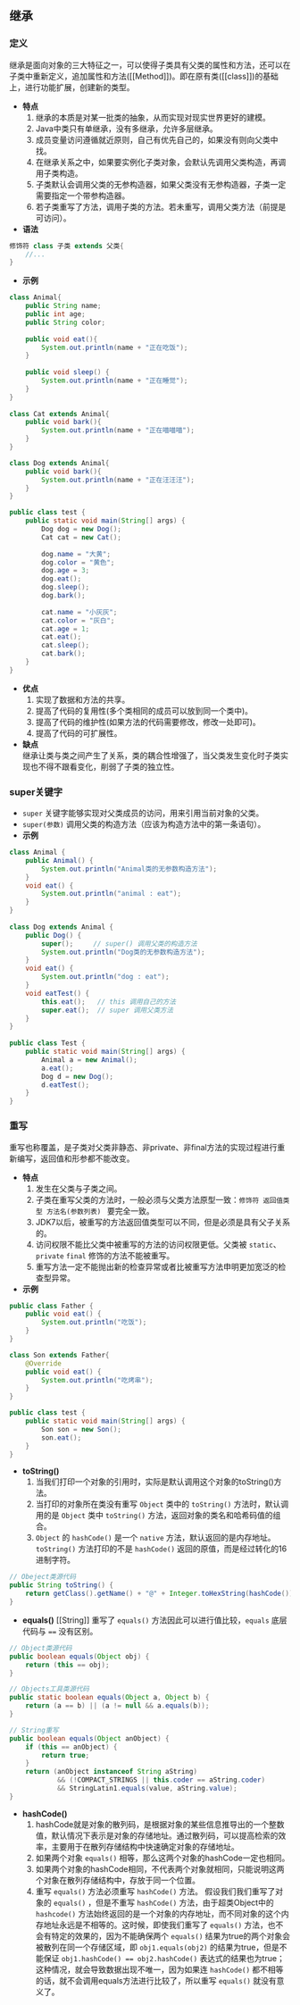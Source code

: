 ## 继承
### 定义
继承是面向对象的三大特征之一，可以使得子类具有父类的属性和方法，还可以在子类中重新定义，追加属性和方法([[Method]])。即在原有类([[class]])的基础上，进行功能扩展，创建新的类型。
- **特点**  
	1. 继承的本质是对某一批类的抽象，从而实现对现实世界更好的建模。
	2. Java中类只有单继承，没有多继承，允许多层继承。
	3. 成员变量访问遵循就近原则，自己有优先自己的，如果没有则向父类中找。
	4. 在继承关系之中，如果要实例化子类对象，会默认先调用父类构造，再调用子类构造。
	5. 子类默认会调用父类的无参构造器，如果父类没有无参构造器，子类一定需要指定一个带参构造器。
	6. 若子类重写了方法，调用子类的方法。若未重写，调用父类方法（前提是可访问）。
- **语法**
```java
修饰符 class 子类 extends 父类{
    //...
}
```
- **示例** 
```java
class Animal{
    public String name;
    public int age;
    public String color;
    
    public void eat(){
        System.out.println(name + "正在吃饭");
    }
    
    public void sleep() {
        System.out.println(name + "正在睡觉");
    }
}
 
class Cat extends Animal{
    public void bark(){
        System.out.println(name + "正在喵喵喵");
    }
}

class Dog extends Animal{
    public void bark(){
        System.out.println(name + "正在汪汪汪");
    }
}

public class test {
    public static void main(String[] args) {
        Dog dog = new Dog();
        Cat cat = new Cat();
        
        dog.name = "大黄";
        dog.color = "黄色";
        dog.age = 3;
        dog.eat();
        dog.sleep();
        dog.bark();
        
        cat.name = "小灰灰";
        cat.color = "灰白";
        cat.age = 1;
        cat.eat();
        cat.sleep();
        cat.bark();
    }
}
```
- **优点**  
	1. 实现了数据和方法的共享。
	2. 提高了代码的复用性(多个类相同的成员可以放到同一个类中)。
	3. 提高了代码的维护性(如果方法的代码需要修改，修改一处即可)。
	4. 提高了代码的可扩展性。
- **缺点**  
	继承让类与类之间产生了关系，类的耦合性增强了，当父类发生变化时子类实现也不得不跟看变化，削弱了子类的独立性。
### super关键字
- `super` 关键字能够实现对父类成员的访问，用来引用当前对象的父类。
- `super(参数)` 调用父类的构造方法（应该为构造方法中的第一条语句）。
- **示例**
```java
class Animal {
	public Animal() { 
		System.out.println("Animal类的无参数构造方法"); 
	}
    void eat() {
        System.out.println("animal : eat");
    }
}
 
class Dog extends Animal {
	public Dog() { 
		super();     // super() 调用父类的构造方法
		System.out.println("Dog类的无参数构造方法"); 
	}
    void eat() {
        System.out.println("dog : eat");
    }
    void eatTest() {
        this.eat();   // this 调用自己的方法
        super.eat();  // super 调用父类方法
    }
}
 
public class Test {
    public static void main(String[] args) {
        Animal a = new Animal();
        a.eat();
        Dog d = new Dog();
        d.eatTest();
    }
}
```
### 重写
重写也称覆盖，是子类对父类非静态、非private、非final方法的实现过程进行重新编写，返回值和形参都不能改变。
- **特点**  
	1. 发生在父类与子类之间。
	2. 子类在重写父类的方法时，一般必须与父类方法原型一致：`修饰符 返回值类型 方法名(参数列表) ` 要完全一致。
	3. JDK7以后，被重写的方法返回值类型可以不同，但是必须是具有父子关系的。
	4. 访问权限不能比父类中被重写的方法的访问权限更低。父类被 `static`、`private` `final` 修饰的方法不能被重写。
	5. 重写方法一定不能抛出新的检查异常或者比被重写方法申明更加宽泛的检查型异常。
- **示例**
```java
public class Father {
    public void eat() {
        System.out.println("吃饭");
    }
}

class Son extends Father{
    @Override
    public void eat() {
        System.out.println("吃烤串");
    }
}

public class test {
	public static void main(String[] args) {
        Son son = new Son();
        son.eat();
    }
}
```
- **toString()**  
	1. 当我们打印一个对象的引用时，实际是默认调用这个对象的toString()方法。
	2. 当打印的对象所在类没有重写 `Object` 类中的 `toString()` 方法时，默认调用的是 `Object` 类中 `toString()` 方法，返回对象的类名和哈希码值的组合。
	3. `Object` 的 `hashCode()` 是一个 `native` 方法，默认返回的是内存地址。`toString()` 方法打印的不是 `hashCode()` 返回的原值，而是经过转化的16进制字符。
```java
// Obeject类源代码
public String toString() {
    return getClass().getName() + "@" + Integer.toHexString(hashCode());
}
```
- **equals()**
	[[String]] 重写了 `equals()` 方法因此可以进行值比较，`equals` 底层代码与 `==` 没有区别。
```java
// Object类源代码
public boolean equals(Object obj) {  
    return (this == obj);  
}

// Objects工具类源代码
public static boolean equals(Object a, Object b) {  
    return (a == b) || (a != null && a.equals(b));  
}

// String重写
public boolean equals(Object anObject) {  
    if (this == anObject) {  
        return true;  
    }  
    return (anObject instanceof String aString)  
            && (!COMPACT_STRINGS || this.coder == aString.coder)  
            && StringLatin1.equals(value, aString.value);  
}
```
- **hashCode()**
	1. hashCode就是对象的散列码，是根据对象的某些信息推导出的一个整数值，默认情况下表示是对象的存储地址。通过散列码，可以提高检索的效率，主要用于在散列存储结构中快速确定对象的存储地址。
	2. 如果两个对象 `equals()` 相等，那么这两个对象的hashCode一定也相同。
	3. 如果两个对象的hashCode相同，不代表两个对象就相同，只能说明这两个对象在散列存储结构中，存放于同一个位置。
	4. 重写 `equals()` 方法必须重写 `hashCode()` 方法。
	假设我们我们重写了对象的 `equals()` ，但是不重写 `hashCode()` 方法，由于超类Object中的 `hashcode()` 方法始终返回的是一个对象的内存地址，而不同对象的这个内存地址永远是不相等的。这时候，即使我们重写了 `equals()` 方法，也不会有特定的效果的，因为不能确保两个 `equals()` 结果为true的两个对象会被散列在同一个存储区域，即 `obj1.equals(obj2)` 的结果为true，但是不能保证 `obj1.hashCode() == obj2.hashCode()` 表达式的结果也为true；这种情况，就会导致数据出现不唯一，因为如果连 `hashCode()` 都不相等的话，就不会调用equals方法进行比较了，所以重写 `equals()` 就没有意义了。
